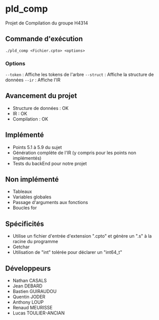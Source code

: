 # pld_comp
Projet de Compilation du groupe H4314

## Commande d'exécution
`./pld_comp <Fichier.cpto> <options>`

### Options
`--token`     : Affiche les tokens de l'arbre
`--struct`    : Affiche la structure de données
`--ir`        : Affiche l'IR

## Avancement du projet
- Structure de données  : OK
- IR                    : OK
- Compilation           : OK

## Implémenté
- Points 5.1 à 5.9 du sujet
- Génération complète de l'IR (y compris pour les points non implémentés)
- Tests du backEnd pour notre projet

## Non implémenté
- Tableaux
- Variables globales
- Passage d'arguments aux fonctions
- Boucles for

## Spécificités
- Utilise un fichier d'entrée d'extension ".cpto" et génère un ".s" à la racine du programme
- Getchar
- Utilisation de "int" tolérée pour déclarer un "int64_t"

## Développeurs
- Nathan CASALS
- Jean DEBARD
- Bastien GUIRAUDOU
- Quentin JODER
- Anthony LOUP
- Renaud MEURISSE
- Lucas TOULIER-ANCIAN

